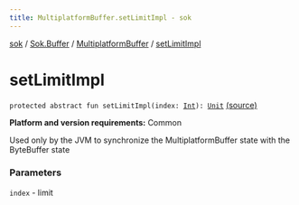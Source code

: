 ```yaml
---
title: MultiplatformBuffer.setLimitImpl - sok
---
```


[sok](../../index.html) / [Sok.Buffer](../index.html) / [MultiplatformBuffer](index.html) / [setLimitImpl](./set-limit-impl.html)

# setLimitImpl

`protected abstract fun setLimitImpl(index: `[`Int`](https://kotlinlang.org/api/latest/jvm/stdlib/kotlin/-int/index.html)`): `[`Unit`](https://kotlinlang.org/api/latest/jvm/stdlib/kotlin/-unit/index.html) [(source)](https://github.com/SeekDaSky/Sok/tree/master/common/sok-common/src/Sok/Buffer/MultiplatformBuffer.kt#L472)

**Platform and version requirements:** Common

Used only by the JVM to synchronize the MultiplatformBuffer state with the ByteBuffer state

### Parameters

`index` - limit